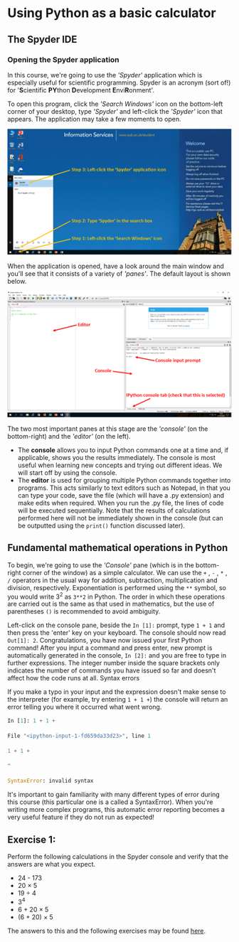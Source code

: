 # Using Python as a basic calculator

## The Spyder IDE

### Opening the Spyder application

In this course, we're going to use the *'Spyder'* application which is especially useful for scientific programming.  Spyder is an acronym (sort of!) for '**S**cientific **PY**thon **D**evelopment **E**nvi**R**onment'.

To open this program, click the *'Search Windows'* icon on the bottom-left corner of your desktop, type *'Spyder'* and left-click the *'Spyder'* icon that appears. The application may take a few moments to open.

![How to open Spyder](images/how-to-open-spyder.png)

When the application is opened, have a look around the main window and you'll see that it consists of a variety of *'panes'*. The default layout is shown below. 

![Panes in Spyder](images/spyder-panes.png)

The two most important panes at this stage are the *'console'* (on the bottom-right) and the *'editor'* (on the left). 

* The **console** allows you to input Python commands one at a time and, if applicable, shows you the results immediately. The console is most useful when learning new concepts and trying out different ideas.  We will start off by using the console.
* The **editor** is used for grouping multiple Python commands together into programs. This acts similarly to text editors such as Notepad, in that you can type your code, save the file (which will have a .py extension) and make edits when required. When you run the .py file, the lines of code will be executed sequentially. Note that the results of calculations performed here will not be immediately shown in the console (but can be outputted using the `print()` function discussed later).

## Fundamental mathematical operations in Python

To begin, we're going to use the *'Console'* pane (which is in the bottom-right corner of the window) as a simple calculator. We can use the `+` , `-` , `*` , `/` operators in the usual way for addition, subtraction, multiplication and division, respectively. Exponentiation is performed using the `**` symbol, so you would write 3<sup>2</sup> as `3**2` in Python.  The order in which these operations are carried out is the same as that used in mathematics, but the use of parentheses `()` is recommended to avoid ambiguity.

Left-click on the console pane, beside the `In [1]:` prompt, type `1 + 1` and then press the 'enter' key on your keyboard. The console should now read `Out[1]: 2`. Congratulations, you have now issued your first Python command! After you input a command and press enter, new prompt is automatically generated in the console, `In [2]:` and you are free to type in further expressions. The integer number inside the square brackets only indicates the number of commands you have issued so far and doesn't affect how the code runs at all.
Syntax errors

If you make a typo in your input and the expression doesn't make sense to the interpreter (for example, try entering `1 + 1 +`) the console will return an error telling you where it occurred what went wrong.

```python
In [1]: 1 + 1 +

File "<ipython-input-1-fd659da33d23>", line 1

1 + 1 +

^

SyntaxError: invalid syntax
```

It's important to gain familiarity with many different types of error during this course (this particular one is a called a SyntaxError). When you're writing more complex programs, this automatic error reporting becomes a very useful feature if they do not run as expected!

 
## Exercise 1: 

Perform the following calculations in the Spyder console and verify that the answers are what you expect.

* 24 - 173
* 20 × 5
* 19 ÷ 4
* 3<sup>4</sup>
* 6 + 20 × 5
* (6 + 20) × 5


The answers to this and the following exercises may be found [here](solutions.md).